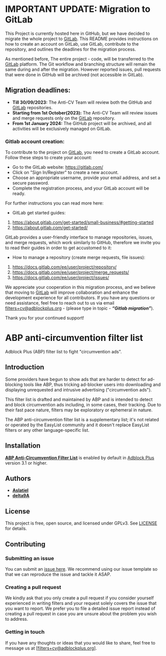 # IMPORTANT UPDATE: Migration to GitLab

This Project is currently hosted here in GitHub, but we have decided to migrate the whole project to [GitLab](https://gitlab.com/eyeo/sandbox/abp-filters-anti-cv). This README provides instructions on how to create an account on GitLab, use GitLab, contribute to the repository, and outlines the deadlines for the migration process.

As mentioned before, The entire project - code, will be transferred to the [GitLab](https://gitlab.com/eyeo/sandbox/abp-filters-anti-cv) platform. The Git workflow and branching structure will remain the same during and after the migration. However reported issues, pull requests that were done in GitHub will be archived (not accessible in GitLab).

## Migration deadlines:

* __Till 30/09/2023:__ The Anti-CV Team will review both the GitHub and [GitLab](https://gitlab.com/eyeo/sandbox/abp-filters-anti-cv) repositories.
* __Starting from 1st October(2023):__ The Anti-CV Team will review issues and merge requests only on the [GitLab](https://gitlab.com/eyeo/sandbox/abp-filters-anti-cv) repository.
* __From 1st January 2024:__ The GitHub project will be archived, and all activities will be exclusively managed on GitLab.

### Gitlab account creation:

To contribute to the project on [GitLab](https://gitlab.com/eyeo/sandbox/abp-filters-anti-cv), you need to create a GitLab account. Follow these steps to create your account:

- Go to the GitLab website: https://gitlab.com/
- Click on "Sign In/Register" to create a new account.
- Choose an appropriate username, provide your email address, and set a secure password.
- Complete the registration process, and your GitLab account will be ready.

For further instructions you can read more here:
- GitLab get started guides:
1. https://about.gitlab.com/get-started/small-business/#getting-started
2. https://about.gitlab.com/get-started/

GitLab provides a user-friendly interface to manage repositories, issues, and merge requests, which work similarly to GitHub, therefore we invite you to read their guides in order to get accustomed to it:
- How to manage a repository (create merge requests, file issues):
1. https://docs.gitlab.com/ee/user/project/repository/
2. https://docs.gitlab.com/ee/user/project/merge_requests/
3. https://docs.gitlab.com/ee/user/project/issues/

We appreciate your cooperation in this migration process, and we believe that moving to [GitLab](https://gitlab.com/eyeo/sandbox/abp-filters-anti-cv) will improve collaboration and enhance the development experience for all contributors. If you have any questions or need assistance, feel free to reach out to us via email filters+cv@adblockplus.org  - (please type in topic - ***“Gitlab migration”***).

Thank you for your continued support!


# ABP anti-circumvention filter list

Adblock Plus (ABP) filter list to fight "circumvention ads".

## Introduction

Some providers have begun to show ads that are harder to detect for ad-blocking tools like ABP, thus tricking ad-blocker users into downloading and displaying unrequested and intrusive advertising ("circumvention ads").

This filter list is drafted and maintained by ABP and is intended to detect and block circumvention ads including, in some cases, their tracking. Due to their fast pace nature, filters may be exploratory or ephemeral in nature.

The ABP anti-circumvention filter list is a supplementary list; it's not related or operated by the EasyList community and it doesn't replace EasyList filters or any other language-specific list.

## Installation

[**ABP Anti-Circumvention Filter List**](https://easylist-downloads.adblockplus.org/abp-filters-anti-cv.txt) is enabled by default in [Adblock Plus](https://adblockplus.org/) version 3.1 or higher.

## Authors

* [**Aslatiel**](https://gitlab.com/Aslatiel)
* [**delta9A**](https://gitlab.com/delta9A)

## License

This project is free, open source, and licensed under GPLv3. See [LICENSE](https://gitlab.com/eyeo/sandbox/abp-filters-anti-cv/-/blob/master/LICENSE) for details.

## Contributing

### Submitting an issue
You can submit an [issue here](https://gitlab.com/eyeo/sandbox/abp-filters-anti-cv/-/issues). We recommend using our issue template so that we can reproduce the issue and tackle it ASAP.

### Creating a pull request
We kindly ask that you only create a pull request if you consider yourself experienced in writing filters and your request solely covers the issue that you want to report. We prefer you to file a detailed issue report instead of creating a pull request in case you are unsure about the problem you wish to address.

### Getting in touch
If you have any thoughts or ideas that you would like to share, feel free to message us at [filters+cv@adblockplus.org].
